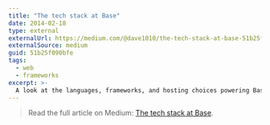 ```yaml
---
title: "The tech stack at Base"
date: 2014-02-18
type: external
externalUrl: https://medium.com/@dave1010/the-tech-stack-at-base-51b25f090bfe
externalSource: medium
guid: 51b25f090bfe
tags:
  - web
  - frameworks
excerpt: >-
  A look at the languages, frameworks, and hosting choices powering Base’s client projects back in 2014.
---
```


> Read the full article on Medium: [The tech stack at Base](https://medium.com/@dave1010/the-tech-stack-at-base-51b25f090bfe).
